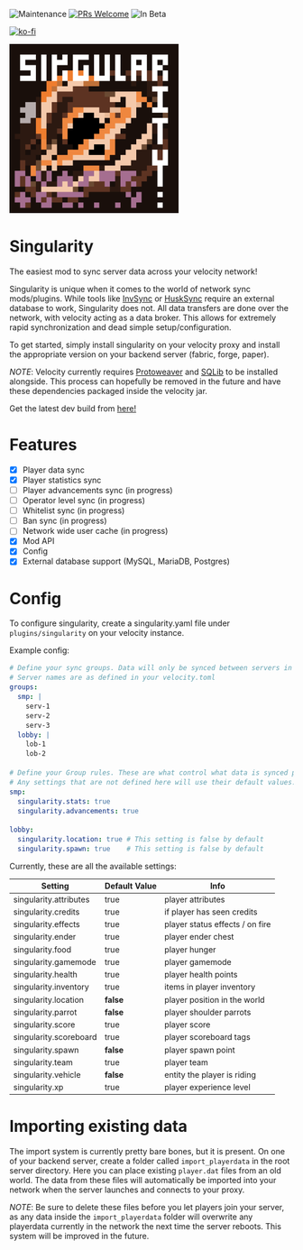 ![Maintenance](https://img.shields.io/badge/Maintained%3F-yes-green.svg)
[![PRs Welcome](https://img.shields.io/badge/PRs-welcome-brightgreen.svg)](http://makeapullrequest.com)
![In Beta](https://img.shields.io/badge/InBeta-red.svg)

[![ko-fi](https://ko-fi.com/img/githubbutton_sm.svg)](https://ko-fi.com/G2G4DZF4D)

<img src="https://raw.githubusercontent.com/MrNavaStar/Singularity/master/loader-common/src/main/resources/assets/singularity/icon.png" width="300" height="300">


# Singularity
The easiest mod to sync server data across your velocity network!

Singularity is unique when it comes to the world of network sync mods/plugins. While tools like [InvSync](https://github.com/MrNavaStar/InvSync)
or [HuskSync](https://github.com/WiIIiam278/HuskSync) require an external database to work, Singularity does not. All data transfers are done
over the network, with velocity acting as a data broker. This allows for extremely rapid synchronization and dead simple setup/configuration.

To get started, simply install singularity on your velocity proxy and install the appropriate version on your backend server (fabric, forge, paper).

*NOTE*: Velocity currently requires [Protoweaver](https://modrinth.com/plugin/protoweaver) and [SQLib](https://modrinth.com/plugin/sqlib) to be installed alongside. This process can hopefully be removed in the future and have
these dependencies packaged inside the velocity jar.

Get the latest dev build from [here!](https://github.com/MrNavaStar/Singularity/actions)

# Features
- [x] Player data sync
- [x] Player statistics sync
- [ ] Player advancements sync (in progress)
- [ ] Operator level sync (in progress)
- [ ] Whitelist sync (in progress)
- [ ] Ban sync (in progress)
- [ ] Network wide user cache (in progress)
- [X] Mod API
- [X] Config
- [X] External database support (MySQL, MariaDB, Postgres)

# Config
To configure singularity, create a singularity.yaml file under `plugins/singularity` on your velocity instance. 

Example config:
```yaml
# Define your sync groups. Data will only be synced between servers in the same group
# Server names are as defined in your velocity.toml
groups:
  smp: |
    serv-1
    serv-2
    serv-3
  lobby: |
    lob-1
    lob-2
    
# Define your Group rules. These are what control what data is synced per server. Mods can add custom rules.
# Any settings that are not defined here will use their default values.
smp:
  singularity.stats: true
  singularity.advancements: true
  
lobby:
  singularity.location: true # This setting is false by default
  singularity.spawn: true    # This setting is false by default
```
Currently, these are all the available settings:

| Setting                | Default Value | Info                            |
|------------------------|---------------|---------------------------------|
| singularity.attributes | true          | player attributes               |
| singularity.credits    | true          | if player has seen credits      |
| singularity.effects    | true          | player status effects / on fire |
| singularity.ender      | true          | player ender chest              |
| singularity.food       | true          | player hunger                   |
| singularity.gamemode   | true          | player gamemode                 |
| singularity.health     | true          | player health points            |
| singularity.inventory  | true          | items in player inventory       |
| singularity.location   | **false**     | player position in the world    |
| singularity.parrot     | **false**     | player shoulder parrots         |
| singularity.score      | true          | player score                    |
| singularity.scoreboard | true          | player scoreboard tags          |
| singularity.spawn      | **false**     | player spawn point              |     
| singularity.team       | true          | player team                     |
| singularity.vehicle    | **false**     | entity the player is riding     |
| singularity.xp         | true          | player experience level         |

# Importing existing data
The import system is currently pretty bare bones, but it is present. On one of your backend server, create a folder called `import_playerdata`
in the root server directory. Here you can place existing `player.dat` files from an old world. The data from these files will automatically
be imported into your network when the server launches and connects to your proxy.

*NOTE*: Be sure to delete these files before you let players join your server, as any data inside the `import_playerdata` folder will overwrite
any playerdata currently in the network the next time the server reboots. This system will be improved in the future.
